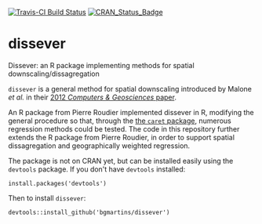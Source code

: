[![Travis-CI Build Status](https://travis-ci.org/pierreroudier/dissever.svg?branch=master)](https://travis-ci.org/pierreroudier/dissever)
[![CRAN_Status_Badge](http://www.r-pkg.org/badges/version/dissever)](http://cran.r-project.org/web/packages/dissever)

# dissever
Dissever: an R package implementing methods for spatial downscaling/dissagregation

`dissever` is a general method for spatial downscaling introduced by Malone *et al.* in their [2012 *Computers & Geosciences* paper](http://www.sciencedirect.com/science/article/pii/S0098300411002895).

An R package from Pierre Roudier implemented dissever in R, modifying the general procedure so that, through the  [the `caret` package](https://topepo.github.io/caret), numerous regression methods could be tested. The code in this repository further extends the R package from Pierre Roudier, in order to support spatial dissagregation and geographically weighted regression.

The package is not on CRAN yet, but can be installed easily using the `devtools` package. If you don't have `devtools` installed:

```
install.packages('devtools')
```

Then to install `dissever`:

```
devtools::install_github('bgmartins/dissever')
```


